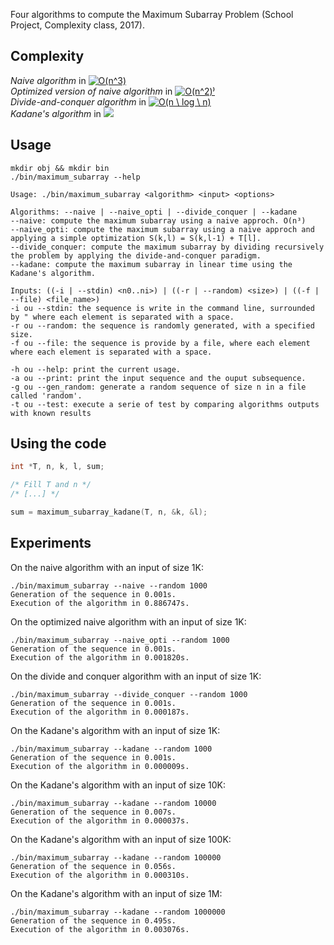 Four algorithms to compute the Maximum Subarray Problem (School Project, Complexity class, 2017).

## Complexity

*Naive algorithm* in <a href="https://www.codecogs.com/eqnedit.php?latex=O(n^3)" target="_blank"><img src="https://latex.codecogs.com/gif.latex?O(n^3)" title="O(n^3)" /></a> \
*Optimized version of naive algorithm* in <a href="https://www.codecogs.com/eqnedit.php?latex=O(n^2)" target="_blank"><img src="https://latex.codecogs.com/gif.latex?O(n^2)" title="O(n^2)⁾" /></a> \
*Divide-and-conquer algorithm* in <a href="https://www.codecogs.com/eqnedit.php?latex=O(n&space;\&space;log&space;\&space;n)" target="_blank"><img src="https://latex.codecogs.com/gif.latex?O(n&space;\&space;log&space;\&space;n)" title="O(n \ log \ n)" /></a> \
*Kadane's algorithm* in <img src="https://latex.codecogs.com/gif.latex?O(n)"/>

## Usage

```
mkdir obj && mkdir bin
./bin/maximum_subarray --help

Usage: ./bin/maximum_subarray <algorithm> <input> <options>

Algorithms: --naive | --naive_opti | --divide_conquer | --kadane
--naive: compute the maximum subarray using a naive approch. O(n³)
--naive_opti: compute the maximum subarray using a naive approch and applying a simple optimization S(k,l) = S(k,l-1) + T[l].
--divide_conquer: compute the maximum subarray by dividing recursively the problem by applying the divide-and-conquer paradigm.
--kadane: compute the maximum subarray in linear time using the Kadane's algorithm.

Inputs: ((-i | --stdin) <n0..ni>) | ((-r | --random) <size>) | ((-f | --file) <file_name>)
-i ou --stdin: the sequence is write in the command line, surrounded by " where each element is separated with a space.
-r ou --random: the sequence is randomly generated, with a specified size.
-f ou --file: the sequence is provide by a file, where each element where each element is separated with a space.

-h ou --help: print the current usage.
-a ou --print: print the input sequence and the ouput subsequence.
-g ou --gen_random: generate a random sequence of size n in a file called 'random'.
-t ou --test: execute a serie of test by comparing algorithms outputs with known results
```

## Using the code

```c
int *T, n, k, l, sum;

/* Fill T and n */
/* [...] */

sum = maximum_subarray_kadane(T, n, &k, &l);
```

## Experiments

On the naive algorithm with an input of size 1K:
```
./bin/maximum_subarray --naive --random 1000
Generation of the sequence in 0.001s.
Execution of the algorithm in 0.886747s.
```

On the optimized naive algorithm with an input of size 1K:
```
./bin/maximum_subarray --naive_opti --random 1000
Generation of the sequence in 0.001s.
Execution of the algorithm in 0.001820s.
```

On the divide and conquer algorithm with an input of size 1K:
```
./bin/maximum_subarray --divide_conquer --random 1000
Generation of the sequence in 0.001s.
Execution of the algorithm in 0.000187s.
```

On the Kadane's algorithm with an input of size 1K:
```
./bin/maximum_subarray --kadane --random 1000
Generation of the sequence in 0.001s.
Execution of the algorithm in 0.000009s.
```

On the Kadane's algorithm with an input of size 10K:
```
./bin/maximum_subarray --kadane --random 10000
Generation of the sequence in 0.007s.
Execution of the algorithm in 0.000037s.
```

On the Kadane's algorithm with an input of size 100K:
```
./bin/maximum_subarray --kadane --random 100000
Generation of the sequence in 0.056s.
Execution of the algorithm in 0.000310s.
```

On the Kadane's algorithm with an input of size 1M:
```
./bin/maximum_subarray --kadane --random 1000000
Generation of the sequence in 0.495s.
Execution of the algorithm in 0.003076s.
```
